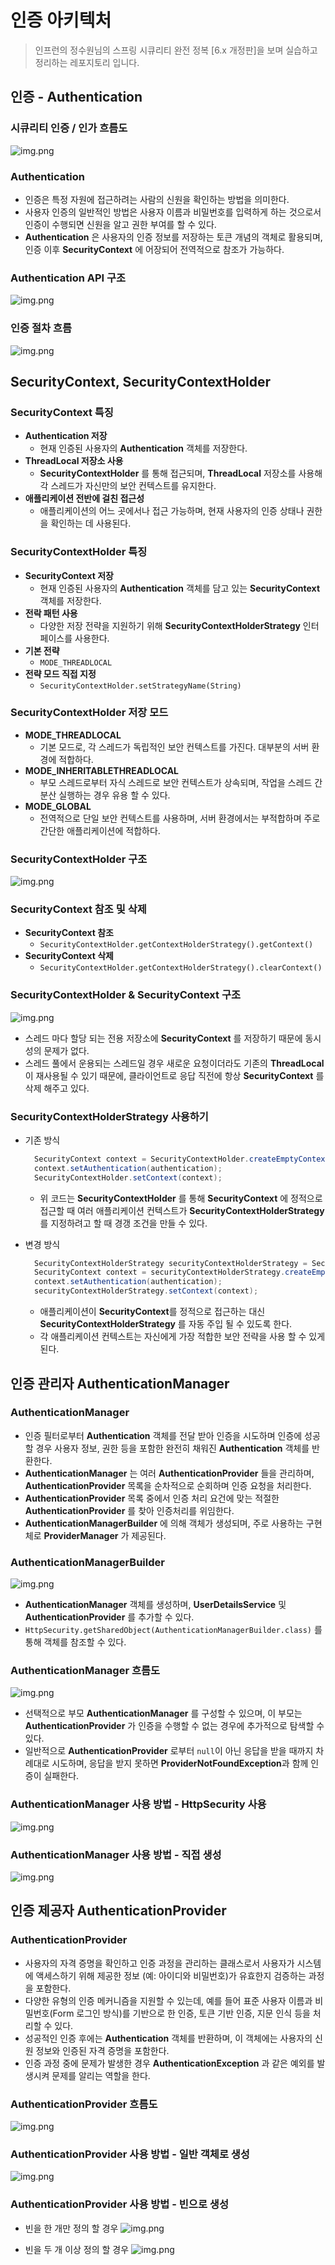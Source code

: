 # 인증 아키텍처

> 인프런의 정수원님의 스프링 시큐리티 완전 정복 [6.x 개정판]을 보며 실습하고 정리하는 레포지토리 입니다.

## 인증 - Authentication
### 시큐리티 인증 / 인가 흐름도
![img.png](사진폴더/03/시큐리티%20인증,%20인가%20흐름도.png)

### Authentication
- 인증은 특정 자원에 접근하려는 사람의 신원을 확인하는 방법을 의미한다.
- 사용자 인증의 일반적인 방법은 사용자 이름과 비밀번호를 입력하게 하는 것으로서 인증이 수행되면 신원을 알고 권한 부여를 할 수 있다.
- **Authentication** 은 사용자의 인증 정보를 저장하는 토큰 개념의 객체로 활용되며, 인증 이후 **SecurityContext** 에 어장되어 전역적으로 참조가 가능하다.

### Authentication API 구조
![img.png](사진폴더/03/Authentication%20API%20구조.png)

### 인증 절차 흐름
![img.png](사진폴더/03/인증%20절차%20흐름.png)


## SecurityContext, SecurityContextHolder
### SecurityContext 특징
- **Authentication 저장**
  - 현재 인증된 사용자의 **Authentication** 객체를 저장한다.
- **ThreadLocal 저장소 사용**
  - **SecurityContextHolder** 를 통해 접근되며, **ThreadLocal** 저장소를 사용해 각 스레드가 자신만의 보안 컨텍스트를 유지한다.
- **애플리케이션 전반에 걸친 접근성**
  - 애플리케이션의 어느 곳에서나 접근 가능하며, 현재 사용자의 인증 상태나 권한을 확인하는 데 사용된다.

### SecurityContextHolder 특징
- **SecurityContext 저장**
  - 현재 인증된 사용자의 **Authentication** 객체를 담고 있는 **SecurityContext** 객체를 저장한다.
- **전락 패턴 사용**
  - 다양한 저장 전략을 지원하기 위해 **SecurityContextHolderStrategy** 인터페이스를 사용한다.
- **기본 전략**
  - `MODE_THREADLOCAL`
- **전략 모드 직접 지정**
  - `SecurityContextHolder.setStrategyName(String)`

### SecurityContextHolder 저장 모드
- **MODE_THREADLOCAL**
  - 기본 모드로, 각 스레드가 독립적인 보안 컨텍스트를 가진다. 대부분의 서버 환경에 적합하다.
- **MODE_INHERITABLETHREADLOCAL**
  - 부모 스레드로부터 자식 스레드로 보안 컨텍스트가 상속되며, 작업을 스레드 간 분산 실행하는 경우 유용 할 수 있다.
- **MODE_GLOBAL**
  - 전역적으로 단일 보안 컨텍스트를 사용하며, 서버 환경에서는 부적합하며 주로 간단한 애플리케이션에 적합하다.

### SecurityContextHolder 구조
![img.png](사진폴더/03/SecurityContextHolder%20구조.png)

### SecurityContext 참조 및 삭제
- **SecurityContext 참조**
  - `SecurityContextHolder.getContextHolderStrategy().getContext()`
- **SecurityContext 삭제**
  - `SecurityContextHolder.getContextHolderStrategy().clearContext()`

### SecurityContextHolder & SecurityContext 구조
![img.png](사진폴더/03/SecurityContextHolder%20&%20SecurityContext%20구조.png)
- 스레드 마다 할당 되는 전용 저장소에 **SecurityContext** 를 저장하기 때문에 동시성의 문제가 없다.
- 스레드 풀에서 운용되는 스레드일 경우 새로운 요청이더라도 기존의 **ThreadLocal** 이 재사용될 수 있기 때문에, 클라이언트로 응답 직전에 항상 **SecurityContext** 를
삭제 해주고 있다.

### SecurityContextHolderStrategy 사용하기
- 기존 방식
  ```java
    SecurityContext context = SecurityContextHolder.createEmptyContext();
    context.setAuthentication(authentication);
    SecurityContextHolder.setContext(context);
  ``` 
  - 위 코드는 **SecurityContextHolder** 를 통해 **SecurityContext** 에 정적으로 접근할 때 여러 애플리케이션 컨텍스트가 **SecurityContextHolderStrategy** 를 지정하려고 할 때 경갱 조건을 만들 수 있다.

- 변경 방식
  ```java
    SecurityContextHolderStrategy securityContextHolderStrategy = SecurityContextHolder.getContextHolderStrategy();
    SecurityContext context = securityContextHolderStrategy.createEmptyContext();
    context.setAuthentication(authentication);
    securityContextHolderStrategy.setContext(context);
  ```
  - 애플리케이션이 **SecurityContext**를 정적으로 접근하는 대신 **SecurityContextHolderStrategy** 를 자동 주입 될 수 있도록 한다.
  - 각 애플리케이션 컨텍스트는 자신에게 가장 적합한 보안 전략을 사용 할 수 있게 된다.


## 인증 관리자 AuthenticationManager
### AuthenticationManager
- 인증 필터로부터 **Authentication** 객체를 전달 받아 인증을 시도하며 인증에 성공할 경우 사용자 정보, 권한 등을 포함한 완전히 채워진 **Authentication**
 객체를 반환한다.
- **AuthenticationManager** 는 여러 **AuthenticationProvider** 들을 관리하며, **AuthenticationProvider** 목록을 순차적으로 순회하며 인증 요청을 처리한다.
- **AuthenticationProvider** 목록 중에서 인증 처리 요건에 맞는 적절한 **AuthenticationProvider** 를 찾아 인증처리를 위임한다.
- **AuthenticationManagerBuilder** 에 의해 객체가 생성되며, 주로 사용하는 구현체로 **ProviderManager** 가 제공된다.

### AuthenticationManagerBuilder
![img.png](사진폴더/03/AuthenticationManagerBuilder.png)
- **AuthenticationManager** 객체를 생성하며, **UserDetailsService** 및 **AuthenticationProvider** 를 추가할 수 있다.
- `HttpSecurity.getSharedObject(AuthenticationManagerBuilder.class)` 를 통해 객체를 참조할 수 있다.

### AuthenticationManager 흐름도
![img.png](사진폴더/03/AuthenticationManager%20흐름도.png)
- 선택적으로 부모 **AuthenticationManager** 를 구성할 수 있으며, 이 부모는 **AuthenticationProvider** 가 인증을 수행할 수 없는 경우에 추가적으로 탐색할 수 있다.
- 일반적으로 **AuthenticationProvider** 로부터 `null`이 아닌 응답을 받을 때까지 차례대로 시도하며, 응답을 받지 못하면 **ProviderNotFoundException**과 함께 인증이 실패한다.

### AuthenticationManager 사용 방법 - HttpSecurity 사용
![img.png](사진폴더/03/AuthenticationManager%20사용%20방법%20-%20HttpSecurity%20사용.png)

### AuthenticationManager 사용 방법 - 직접 생성
![img.png](사진폴더/03/AuthenticationManager%20사용%20방법%20-%20직접%20생성.png)


## 인증 제공자 AuthenticationProvider
### AuthenticationProvider
- 사용자의 자격 증명을 확인하고 인증 과정을 관리하는 클래스로서 사용자가 시스템에 액세스하기 위해 제공한 정보 (예: 아이디와 비밀번호)가 유효한지 검증하는 과정을 포함한다.
- 다양한 유형의 인증 메커니즘을 지원할 수 있는데, 예를 들어 표준 사용자 이름과 비밀번호(Form 로그인 방식)를 기반으로 한 인증, 토큰 기반 인증, 지문 인식 등을 처리할 수 있다.
- 성공적인 인증 후에는 **Authentication** 객체를 반환하며, 이 객체에는 사용자의 신원 정보와 인증된 자격 증명을 포함한다.
- 인증 과정 중에 문제가 발생한 경우 **AuthenticationException** 과 같은 예외를 발생시켜 문제를 알리는 역할을 한다.
  
### AuthenticationProvider 흐름도
![img.png](사진폴더/03/AuthenticationProvider%20흐름도.png)

### AuthenticationProvider 사용 방법 - 일반 객체로 생성
![img.png](사진폴더/03/AuthenticationProvider%20사용%20방법%20-%20일반%20객체로%20생성.png)

### AuthenticationProvider 사용 방법 - 빈으로 생성
- 빈을 한 개만 정의 할 경우
![img.png](사진폴더/03/AuthenticationProvider%20사용%20방법%20-%20빈%201개.png)

- 빈을 두 개 이상 정의 할 경우
![img.png](사진폴더/03/AuthenticationProvider%20사용%20방법%20-%20빈%202개%20이상.png)